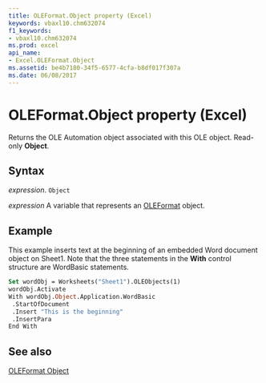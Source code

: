 ```yaml
---
title: OLEFormat.Object property (Excel)
keywords: vbaxl10.chm632074
f1_keywords:
- vbaxl10.chm632074
ms.prod: excel
api_name:
- Excel.OLEFormat.Object
ms.assetid: be4b7180-34f5-6577-4cfa-b8df017f307a
ms.date: 06/08/2017
---
```



# OLEFormat.Object property (Excel)

Returns the OLE Automation object associated with this OLE object. Read-only  **Object**.


## Syntax

_expression_. `Object`

_expression_ A variable that represents an [OLEFormat](Excel.OLEFormat.md) object.


## Example

This example inserts text at the beginning of an embedded Word document object on Sheet1. Note that the three statements in the  **With** control structure are WordBasic statements.


```vb
Set wordObj = Worksheets("Sheet1").OLEObjects(1) 
wordObj.Activate 
With wordObj.Object.Application.WordBasic 
 .StartOfDocument 
 .Insert "This is the beginning" 
 .InsertPara 
End With
```


## See also


[OLEFormat Object](Excel.OLEFormat.md)

